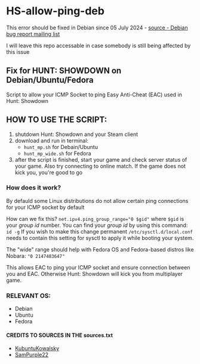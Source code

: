 # HS-allow-ping-deb

This error should be fixed in Debian since 05 July 2024 - [source - Debian bug report mailing list](https://bugs.debian.org/cgi-bin/bugreport.cgi?bug=1027773)

I will leave this repo accessable in case somebody is still being affected by this issue

## Fix for HUNT: SHOWDOWN on Debian/Ubuntu/Fedora
Script to allow your ICMP Socket to ping Easy Anti-Cheat (EAC) used in Hunt: Showdown

## HOW TO USE THE SCRIPT:
1. shutdown Hunt: Showdown and your Steam client
2. download and run in terminal:
	- `hunt_mp.sh` for Debain/Ubuntu
	- `hunt_mp_wide.sh` for Fedora
3. after the script is finished, start your game and check server status of your game. Also try connecting to online match. If the game does not kick you, you're good to go

### How does it work?

By defauld some Linux distributions do not allow certain ping connections for your ICMP socket by default

How can we fix this?
`net.ipv4.ping_group_range="0 $gid"` where `$gid` is your _group id_ number.
You can find your _group id_ by using this command: `id -g`
If you wish to make this change permanent `/etc/sysctl.d/local.conf` needs to contain this setting for sysctl to apply it while booting your system.

The "wide" range should help with Fedora OS and Fedora-based distros like Nobara: `"0 2147483647"`

This allows EAC to ping your ICMP socket and ensure connection between you and EAC. Otherwise Hunt: Showdown will kick you from multiplayer game.

### RELEVANT OS:
- Debian
- Ubuntu
- Fedora

#### CREDITS TO SOURCES IN THE sources.txt
- [KubuntuKowalsky](https://www.youtube.com/@sudorm-doubt)
- [SamPurple22](https://github.com/SamPurple22)
